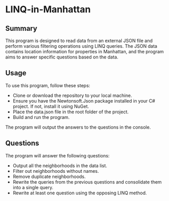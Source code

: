 # LINQ-in-Manhattan

## Summary
This program is designed to read data from an external JSON file and perform various filtering operations using LINQ queries. The JSON data contains location information for properties in Manhattan, and the program aims to answer specific questions based on the data.


## Usage
To use this program, follow these steps:

- Clone or download the repository to your local machine.
- Ensure you have the Newtonsoft.Json package installed in your C# project. If not, install it using NuGet.
- Place the data.json file in the root folder of the project.
- Build and run the program.

The program will output the answers to the questions in the console.
## Questions
The program will answer the following questions:

- Output all the neighborhoods in the data list.
- Filter out neighborhoods without names.
- Remove duplicate neighborhoods.
- Rewrite the queries from the previous questions and consolidate them into a single query.
- Rewrite at least one question using the opposing LINQ method.